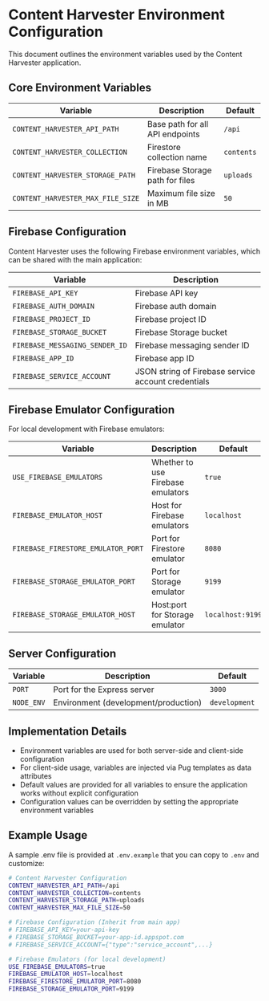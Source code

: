 # Content Harvester Environment Configuration

This document outlines the environment variables used by the Content Harvester application.

## Core Environment Variables

| Variable | Description | Default |
|----------|-------------|---------|
| `CONTENT_HARVESTER_API_PATH` | Base path for all API endpoints | `/api` |
| `CONTENT_HARVESTER_COLLECTION` | Firestore collection name | `contents` |
| `CONTENT_HARVESTER_STORAGE_PATH` | Firebase Storage path for files | `uploads` |
| `CONTENT_HARVESTER_MAX_FILE_SIZE` | Maximum file size in MB | `50` |

## Firebase Configuration

Content Harvester uses the following Firebase environment variables, which can be shared with the main application:

| Variable | Description |
|----------|-------------|
| `FIREBASE_API_KEY` | Firebase API key |
| `FIREBASE_AUTH_DOMAIN` | Firebase auth domain |
| `FIREBASE_PROJECT_ID` | Firebase project ID |
| `FIREBASE_STORAGE_BUCKET` | Firebase Storage bucket |
| `FIREBASE_MESSAGING_SENDER_ID` | Firebase messaging sender ID |
| `FIREBASE_APP_ID` | Firebase app ID |
| `FIREBASE_SERVICE_ACCOUNT` | JSON string of Firebase service account credentials |

## Firebase Emulator Configuration

For local development with Firebase emulators:

| Variable | Description | Default |
|----------|-------------|---------|
| `USE_FIREBASE_EMULATORS` | Whether to use Firebase emulators | `true` |
| `FIREBASE_EMULATOR_HOST` | Host for Firebase emulators | `localhost` |
| `FIREBASE_FIRESTORE_EMULATOR_PORT` | Port for Firestore emulator | `8080` |
| `FIREBASE_STORAGE_EMULATOR_PORT` | Port for Storage emulator | `9199` |
| `FIREBASE_STORAGE_EMULATOR_HOST` | Host:port for Storage emulator | `localhost:9199` |

## Server Configuration

| Variable | Description | Default |
|----------|-------------|---------|
| `PORT` | Port for the Express server | `3000` |
| `NODE_ENV` | Environment (development/production) | `development` |

## Implementation Details

- Environment variables are used for both server-side and client-side configuration
- For client-side usage, variables are injected via Pug templates as data attributes
- Default values are provided for all variables to ensure the application works without explicit configuration
- Configuration values can be overridden by setting the appropriate environment variables

## Example Usage

A sample .env file is provided at `.env.example` that you can copy to `.env` and customize:

```bash
# Content Harvester Configuration
CONTENT_HARVESTER_API_PATH=/api
CONTENT_HARVESTER_COLLECTION=contents
CONTENT_HARVESTER_STORAGE_PATH=uploads
CONTENT_HARVESTER_MAX_FILE_SIZE=50

# Firebase Configuration (Inherit from main app)
# FIREBASE_API_KEY=your-api-key
# FIREBASE_STORAGE_BUCKET=your-app-id.appspot.com
# FIREBASE_SERVICE_ACCOUNT={"type":"service_account",...}

# Firebase Emulators (for local development)
USE_FIREBASE_EMULATORS=true
FIREBASE_EMULATOR_HOST=localhost
FIREBASE_FIRESTORE_EMULATOR_PORT=8080
FIREBASE_STORAGE_EMULATOR_PORT=9199
```